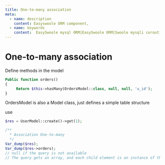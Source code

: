 ```yaml
---
title: One-to-many association
meta:
  - name: description
    content: Easyswoole ORM component,
  - name: keywords
    content:  EasySwoole mysql ORM|EasySwoole ORM|Swoole mysqli coroutine client|swoole ORM|One-to-many association
---
```


# One-to-many association

Define methods in the model

```php
Public function orders()
{
     Return $this->hasMany(OrdersModel::class, null, null, 'u_id');
}
```

OrdersModel is also a Model class, just defines a simple table structure

use
```php
$res = UserModel::create()->get(1);

/**
  * Association One-to-many
  */
Var_dump($res);
Var_dump($res->orders);
// null if the query is not available
// The query gets an array, and each child element is an instance of the OrdersModel class.
```